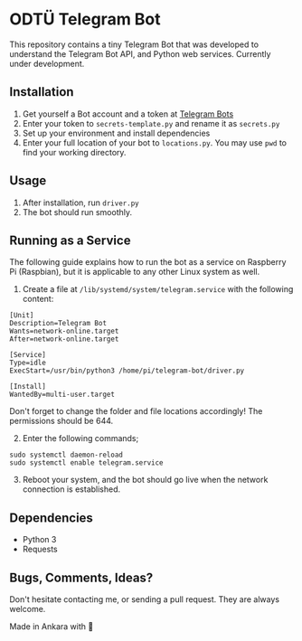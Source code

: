# ODTÜ Telegram Bot

This repository contains a tiny Telegram Bot that was developed to understand the Telegram Bot API, and Python web services. Currently under development.

## Installation

1. Get yourself a Bot account and a token at [Telegram Bots](https://core.telegram.org/bots)
2. Enter your token to `secrets-template.py` and rename it as `secrets.py`
3. Set up your environment and install dependencies
4. Enter your full location of your bot to `locations.py`. You may use `pwd` to find your working directory.

## Usage

1. After installation, run `driver.py`
2. The bot should run smoothly.

## Running as a Service
The following guide explains how to run the bot as a service on Raspberry Pi (Raspbian), but it is applicable to any other Linux system as well.
1. Create a file at `/lib/systemd/system/telegram.service` with the following content:
```
[Unit]
Description=Telegram Bot
Wants=network-online.target
After=network-online.target

[Service]
Type=idle
ExecStart=/usr/bin/python3 /home/pi/telegram-bot/driver.py

[Install]
WantedBy=multi-user.target
```
Don't forget to change the folder and file locations accordingly! The permissions should be 644.

2. Enter the following commands;
```
sudo systemctl daemon-reload
sudo systemctl enable telegram.service
```
3. Reboot your system, and the bot should go live when the network connection is established.

## Dependencies

* Python 3
* Requests

## Bugs, Comments, Ideas?

Don't hesitate contacting me, or sending a pull request. They are always welcome.

Made in Ankara with 💙
